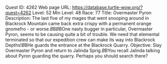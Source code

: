 Quest ID: 4262
Web page URL: https://database.turtle-wow.org/?quest=4262
Level: 52
Min Level: 48
Race: 77
Title: Overmaster Pyron
Description: The last five of my mages that went snooping around in Blackrock Mountain came back extra crispy with a permanent orange gnomefro - or worse.$B$B<Jalinda picks up some ashes from the ground and releases them into the air.>$B$BOne nasty bugger in particular, Overmaster Pyron, seems to be causing quite a bit of trouble. We need that elemental terminated so that our expedition crew can make its way into Blackrock Depths!$B$BHe guards the entrance at the Blackrock Quarry.
Objective: Slay Overmaster Pyron and return to Jalinda Sprig.$B$BYou recall Jalinda talking about Pyron guarding the quarry. Perhaps you should search there?
